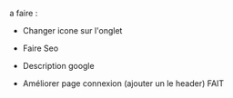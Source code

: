 a faire : 

- Changer icone sur l'onglet
- Faire Seo
- Description google

- Améliorer page connexion (ajouter un le header) FAIT

